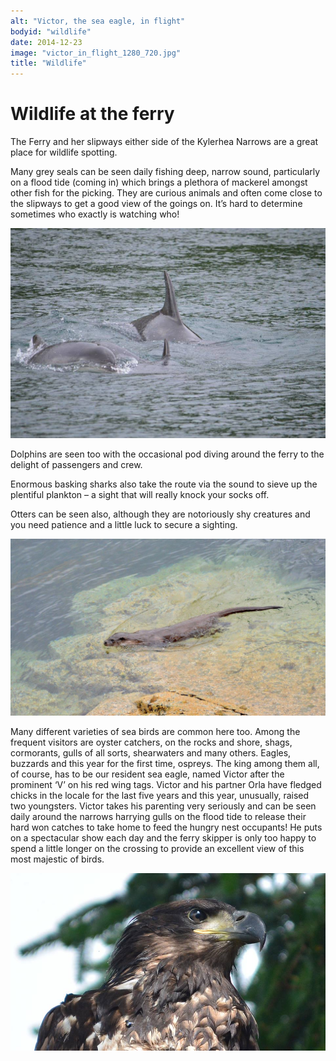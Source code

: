 ```yaml
---
alt: "Victor, the sea eagle, in flight"
bodyid: "wildlife"
date: 2014-12-23
image: "victor_in_flight_1280_720.jpg"
title: "Wildlife"
---
```


# Wildlife at the ferry 

The Ferry and her slipways either side of the Kylerhea Narrows are a great place for wildlife spotting.

Many grey seals can be seen daily fishing deep, narrow sound, particularly on a flood tide (coming in) which brings a plethora of mackerel amongst other fish for the picking. They are curious animals and often come close to the slipways to get a good view of the goings on. It’s hard to determine sometimes who exactly is watching who!

![dolphin pod](images/wildlife/dolphin-pod.jpg)

Dolphins are seen too with the occasional pod diving around the ferry to the delight of passengers and crew.

Enormous basking sharks also take the route via the sound to sieve up the plentiful plankton – a sight that will really knock your socks off.

Otters can be seen also, although they are notoriously shy creatures and you need patience and a little luck to secure a sighting.

![otter](images/wildlife/otter-30thjune14-4.jpg)

Many different varieties of sea birds are common here too. Among the frequent visitors are oyster catchers, on the rocks and shore, shags, cormorants, gulls of all sorts, shearwaters and many others. Eagles, buzzards and this year for the first time, ospreys. The king among them all, of course, has to be our resident sea eagle, named Victor after the prominent ‘V’ on his red wing tags. Victor and his partner Orla have fledged chicks in the locale for the last five years and this year, unusually, raised two youngsters. Victor takes his parenting very seriously and can be seen daily around the narrows harrying gulls on the flood tide to release their hard won catches to take home to feed the hungry nest occupants! He puts on a spectacular show each day and the ferry skipper is only too happy to spend a little longer on the crossing to provide an excellent view of this most majestic of birds.


![Victor the sea eagle in close up](images/wildlife/victor-closeup.jpg)

